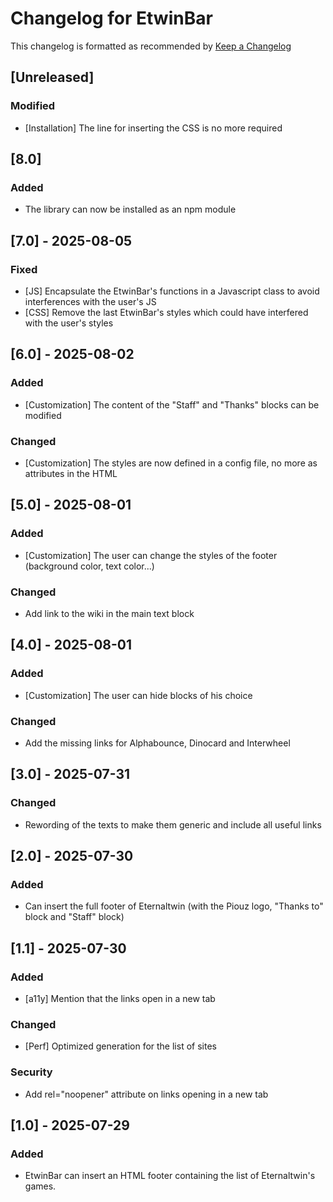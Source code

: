 # Changelog for EtwinBar
This changelog is formatted as recommended by [Keep a Changelog](https://keepachangelog.com/en/1.0.0/)

## [Unreleased]
### Modified
- [Installation] The line for inserting the CSS is no more required

## [8.0]
### Added
- The library can now be installed as an npm module

## [7.0] - 2025-08-05
### Fixed
- [JS] Encapsulate the EtwinBar's functions in a Javascript class to avoid interferences with the user's JS
- [CSS] Remove the last EtwinBar's styles which could have interfered with the user's styles

## [6.0] - 2025-08-02
### Added
- [Customization] The content of the "Staff" and "Thanks" blocks can be modified
### Changed
- [Customization] The styles are now defined in a config file, no more as attributes in the HTML

## [5.0] - 2025-08-01
### Added
-  [Customization] The user can change the styles of the footer (background color, text color...)

### Changed
- Add link to the wiki in the main text block

## [4.0] - 2025-08-01
### Added
- [Customization] The user can hide blocks of his choice

### Changed
- Add the missing links for Alphabounce, Dinocard and Interwheel

## [3.0] - 2025-07-31
### Changed
- Rewording of the texts to make them generic and include all useful links
## [2.0] - 2025-07-30
### Added
- Can insert the full footer of Eternaltwin (with the Piouz logo, "Thanks to" block and "Staff" block)

## [1.1] - 2025-07-30
### Added
- [a11y] Mention that the links open in a new tab

### Changed
- [Perf] Optimized generation for the list of sites

### Security 
- Add rel="noopener" attribute on links opening in a new tab
 
## [1.0] - 2025-07-29
### Added
- EtwinBar can insert an HTML footer containing the list of Eternaltwin's games.
